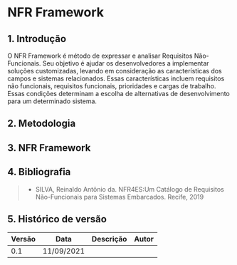 # NFR Framework

## 1. Introdução
O NFR Framework é método de expressar e analisar Requisitos Não-Funcionais.
Seu objetivo é ajudar os desenvolvedores a implementar soluções customizadas, levando em consideração as características dos campos e sistemas relacionados. Essas características incluem requisitos não funcionais, requisitos funcionais, prioridades e cargas de trabalho. Essas condições determinam a escolha de alternativas de desenvolvimento para um determinado sistema.

## 2. Metodologia

## 3. NFR Framework

## 4. Bibliografia

> - SILVA, Reinaldo Antônio da. NFR4ES:Um Catálogo de Requisitos Não-Funcionais para Sistemas Embarcados. Recife, 2019

## 5. Histórico de versão

| Versão | Data       | Descrição                  | Autor        |
| ------ | ---------- | ---------------------------| ------------ |
| 0.1    | 11/09/2021 |                            |              |
